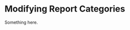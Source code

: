[title]: # (Modifying Report Categories)
[tags]: # (XXX)
[priority]: # (3105)
# Modifying Report Categories
Something here.
